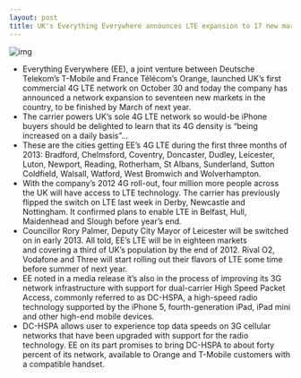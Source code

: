 ```yaml
---
layout: post
title: UK's Everything Everywhere announces LTE expansion to 17 new markets by March 2013
---
```

![img](http://media.idownloadblog.com/wp-content/uploads/2012/10/4G-EE-store-image-001.jpg)
* Everything Everywhere (EE), a joint venture between Deutsche Telekom’s T-Mobile and France Télécom’s Orange, launched UK’s first commercial 4G LTE network on October 30 and today the company has announced a network expansion to seventeen new markets in the country, to be finished by March of next year.
* The carrier powers UK’s sole 4G LTE network so would-be iPhone buyers should be delighted to learn that its 4G density is “being increased on a daily basis”…
* These are the cities getting EE’s 4G LTE during the first three months of 2013: Bradford, Chelmsford, Coventry, Doncaster, Dudley, Leicester, Luton, Newport, Reading, Rotherham, St Albans, Sunderland, Sutton Coldfield, Walsall, Watford, West Bromwich and Wolverhampton.
* With the company’s 2012 4G roll-out, four million more people across the UK will have access to LTE technology. The carrier has previously flipped the switch on LTE last week in Derby, Newcastle and Nottingham. It confirmed plans to enable LTE in Belfast, Hull, Maidenhead and Slough before year’s end.
* Councillor Rory Palmer, Deputy City Mayor of Leicester will be switched on in early 2013. All told, EE’s LTE will be in eighteen markets and covering a third of UK’s population by the end of 2012. Rival O2, Vodafone and Three will start rolling out their flavors of LTE some time before summer of next year.
* EE noted in a media release it’s also in the process of improving its 3G network infrastructure with support for dual-carrier High Speed Packet Access, commonly referred to as DC-HSPA, a high-speed radio technology supported by the iPhone 5, fourth-generation iPad, iPad mini and other high-end mobile devices.
* DC-HSPA allows user to experience top data speeds on 3G cellular networks that have been upgraded with support for the radio technology. EE on its part promises to bring DC-HSPA to about forty percent of its network, available to Orange and T-Mobile customers with a compatible handset.

